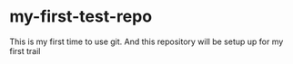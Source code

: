 # my-first-test-repo
This is my first time to use git. And this repository will be setup up for my first trail
